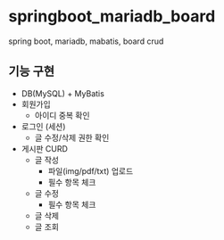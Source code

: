 # springboot_mariadb_board
spring boot, mariadb, mabatis, board crud

## 기능 구현
- DB(MySQL) + MyBatis
- 회원가입
  - 아이디 중복 확인
- 로그인 (세션)
  - 글 수정/삭제 권한 확인
- 게시판 CURD
  - 글 작성
    - 파일(img/pdf/txt) 업로드
    - 필수 항목 체크
  - 글 수정
    - 필수 항목 체크
  - 글 삭제
  - 글 조회